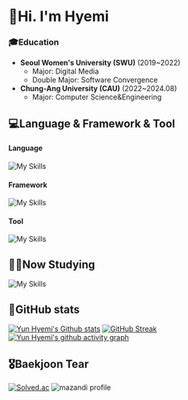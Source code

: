  # 👋Hi. I'm Hyemi
  ### 🎓Education
  - **Seoul Women's University (SWU)** (2019~2022)
    - Major: Digital Media
    - Double Major: Software Convergence
  - **Chung-Ang University (CAU)** (2022~2024.08)
    - Major: Computer Science&Engineering
 
  ## 💻Language & Framework & Tool
  #### Language
  ![My Skills](https://go-skill-icons.vercel.app/api/icons?i=py,c,cpp,java,kotlin,mysql)
  #### Framework
  ![My Skills](https://go-skill-icons.vercel.app/api/icons?i=androidstudio,spring)
  #### Tool
  ![My Skills](https://go-skill-icons.vercel.app/api/icons?i=pycharm,clion,idea,git,github,notion)

  ## ✍🏻Now Studying
  ![My Skills](https://go-skill-icons.vercel.app/api/icons?i=aws,gcp,azure,docker,kubernetes)

  ## 🌱GitHub stats
  [![Yun Hyemi's Github stats](https://github-readme-stats.vercel.app/api?username=YunHye-Mi&show_icons=true&theme=tokyonight-duo&hide_border=true)](https://github.com/YunHye-Mi/YunHye-Mi)
  [![GitHub Streak](https://streak-stats.demolab.com?user=YunHye-Mi&theme=tokyonight-duo&hide_border=true&card_width=500)](https://git.io/streak-stats)
  [![Yun Hyemi's github activity graph](https://github-readme-activity-graph.vercel.app/graph?username=YunHye-Mi&theme=minimal&radius=5)](https://github.com/ashutosh00710/github-readme-activity-graph)
  
  ## 🎖️Baekjoon Tear
  [![Solved.ac](http://mazassumnida.wtf/api/v2/generate_badge?boj=osnmkiyc1358)](https://solved.ac/osnmkiyc1358)
  ![mazandi profile](http://mazandi.herokuapp.com/api?handle=osnmkiyc1358&theme=cold)

